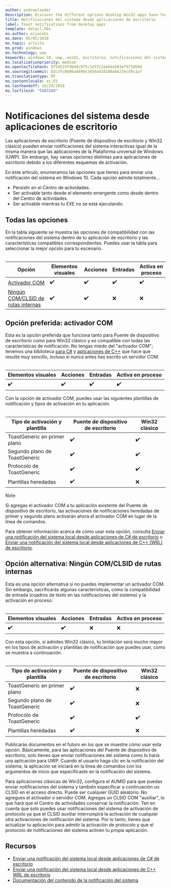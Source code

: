 ```yaml
---
author: andrewleader
Description: Discover the different options desktop Win32 apps have for sending toast notifications
title: Notificaciones del sistema desde aplicaciones de escritorio
label: Toast notifications from desktop apps
template: detail.hbs
ms.author: mijacobs
ms.date: 05/01/2018
ms.topic: article
ms.prod: windows
ms.technology: uwp
keywords: windows 10, uwp, win32, escritorio, notificaciones del sistema, puente de dispositivo de escritorio, opciones para enviar notificaciones del sistema, servidor com, activador com, com, falso com, no com, sin com, enviar notificaciones del sistema
ms.localizationpriority: medium
ms.openlocfilehash: 9f54519fd0ddc975c1e57c2aebde583ef971850d
ms.sourcegitcommit: 82c3fc0b06ad490c3456ad18180a6b23ecd9c1a7
ms.translationtype: MT
ms.contentlocale: es-ES
ms.lasthandoff: 10/24/2018
ms.locfileid: "5483260"
---
```

# <a name="toast-notifications-from-desktop-apps"></a>Notificaciones del sistema desde aplicaciones de escritorio

Las aplicaciones de escritorio (Puente de dispositivo de escritorio y Win32 clásico) pueden enviar notificaciones del sistema interactivas igual de la misma manera que las aplicaciones de la Plataforma universal de Windows (UWP). Sin embargo, hay varias opciones distintas para aplicaciones de escritorio debido a los diferentes esquemas de activación.

En este artículo, enumeramos las opciones que tienes para enviar una notificación del sistema en Windows 10. Cada opción admite totalmente...

* Persistir en el Centro de actividades.
* Ser activable tanto desde el elemento emergente como desde dentro del Centro de actividades.
* Ser activable mientras tu EXE no se está ejecutando.

## <a name="all-options"></a>Todas las opciones

En la tabla siguiente se muestra las opciones de compatibilidad con las notificaciones del sistema dentro de tu aplicación de escritorio y las características compatibles correspondientes. Puedes usar la tabla para seleccionar la mejor opción para tu escenario.<br/><br/>

| Opción | Elementos visuales | Acciones | Entradas | Activa en proceso |
| -- | -- | -- | -- | -- |
| [Activador COM](#preferred-option---com-activator) | ✔️ | ✔️ | ✔️ | ✔️ |
| [Ningún COM/CLSID de rutas internas](#alternative-option---no-com--stub-clsid) | ✔️ | ✔️ | ❌ | ❌ |


## <a name="preferred-option---com-activator"></a>Opción preferida: activador COM

Esta es la opción preferida que funciona tanto para Puente de dispositivo de escritorio como para Win32 clásico y es compatible con todas las características de notificación. No tengas miedo del "activador COM"; tenemos una biblioteca [para C#](send-local-toast-desktop.md) y [aplicaciones de C++](send-local-toast-desktop-cpp-wrl.md) que hace que resulte muy sencillo, incluso si nunca antes has escrito un servidor COM.<br/><br/>

| Elementos visuales | Acciones | Entradas | Activa en proceso |
| -- | -- | -- | -- |
| ✔️ | ✔️ | ✔️ | ✔️ |

Con la opción de activador COM, puedes usar las siguientes plantillas de notificación y tipos de activación en tu aplicación.<br/><br/>

| Tipo de activación y plantilla | Puente de dispositivo de escritorio | Win32 clásico |
| -- | -- | -- |
| ToastGeneric en primer plano | ✔️ | ✔️ |
| Segundo plano de ToastGeneric | ✔️ | ✔️ |
| Protocolo de ToastGeneric | ✔️ | ✔️ |
| Plantillas heredadas | ✔️ | ❌ |

> [!NOTE]
> Si agregas el activador COM a tu aplicación existente del Puente de dispositivo de escritorio, las activaciones de notificaciones heredadas de primer y segundo plano activarán ahora el activador COM en lugar de la línea de comandos.

Para obtener información acerca de cómo usar esta opción, consulta [Enviar una notificación del sistema local desde aplicaciones de C# de escritorio](send-local-toast-desktop.md) o [Enviar una notificación del sistema local desde aplicaciones de C++ (WRL) de escritorio](send-local-toast-desktop-cpp-wrl.md).


## <a name="alternative-option---no-com--stub-clsid"></a>Opción alternativa: Ningún COM/CLSID de rutas internas

Esta es una opción alternativa si no puedes implementar un activador COM. Sin embargo, sacrificarás algunas características, como la compatibilidad de entrada (cuadros de texto en las notificaciones del sistema) y la activación en proceso.<br/><br/>

| Elementos visuales | Acciones | Entradas | Activa en proceso |
| -- | -- | -- | -- |
| ✔️ | ✔️ | ❌ | ❌ |

Con esta opción, si admites Win32 clásico, tu limitación será mucho mayor en los tipos de activación y plantillas de notificación que puedes usar, como se muestra a continuación.<br/><br/>

| Tipo de activación y plantilla | Puente de dispositivo de escritorio | Win32 clásico |
| -- | -- | -- |
| ToastGeneric en primer plano | ✔️ | ❌ |
| Segundo plano de ToastGeneric | ✔️ | ❌ |
| Protocolo de ToastGeneric | ✔️ | ✔️ |
| Plantillas heredadas | ✔️ | ❌ |

Publicarás documentos en el futuro en los que se muestre cómo usar esta opción. Básicamente, para las aplicaciones del Puente de dispositivo de escritorio, solo tienes que enviar notificaciones del sistema como lo haría una aplicación para UWP. Cuando el usuario haga clic en la notificación del sistema, la aplicación se iniciará en la línea de comandos con los argumentos de inicio que especificaste en la notificación del sistema.

Para aplicaciones clásicas de Win32, configura el AUMID para que puedas enviar notificaciones del sistema y también especificar a continuación un CLSID en el acceso directo. Puede ser cualquier GUID aleatorio. No agregues el activador o servidor COM. Agregas un CLSID COM "auxiliar", lo que hará que el Centro de actividades conservar la notificación. Ten en cuenta que solo puedes usar notificaciones del sistema de activación de protocolo ya que el CLSID auxiliar interrumpirá la activación de cualquier otra activaciones de notificación del sistema. Por lo tanto, tienes que actualizar tu aplicación para admitir la activación de protocolo y que el protocolo de notificaciones del sistema activen tu propia aplicación.


## <a name="resources"></a>Recursos

* [Enviar una notificación del sistema local desde aplicaciones de C# de escritorio](send-local-toast-desktop.md)
* [Enviar una notificación del sistema local desde aplicaciones de C++ WRL de escritorio](send-local-toast-desktop-cpp-wrl.md)
* [Documentación del contenido de la notificación del sistema](adaptive-interactive-toasts.md)